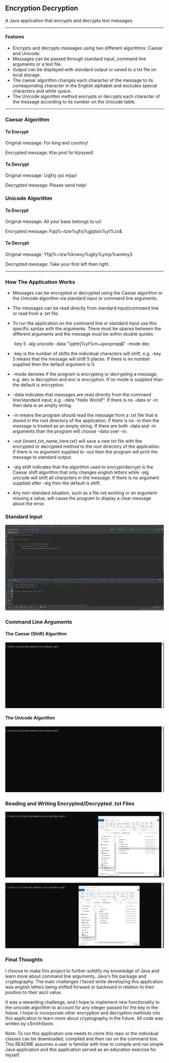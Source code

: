 ## Encryption Decryption ##
A Java application that encrypts and decrypts text messages.

-------------

#### Features ####
* Encrypts and decrypts messages using two different algorithms: Caesar and Unicode.
* Messages can be passed through standard input, command line arguments or a text file.
* Output can be displayed with standard output or saved to a txt file on local storage.
* The caesar algorithm changes each character of the message to its corresponding character in the English alphabet and excludes special characters and white space.
* The Unicode algorithm method encrypts or decrypts each
  character of the message according to its number on the Unicode table.
-------------
### Caesar Algorithm ###
#### To Encrypt ####
Original message: For king and country!

Encrypted message: Ktw pnsl fsi htzsywd!
#### To Decrypt ####
Original message: Uqjfxj xjsi mjqu!

Decrypted message: Please send help!

### Unicode Algorithm ###
#### To Encrypt ####
Original message:  All your base belongs to us!

Encrypted message: Fqq%~tzw%gfxj%gjqtslx%yt%zx&

#### To Decrypt ####
Original message: Yfpj%~tzw%knwxy%qjky%ymjs%wnlmy3

Decrypted message: Take your first left then right.

-------------

### How The Application Works ###

* Messages can be  encrypted or decrypted using the Caesar algorithm or the Unicode algorithm via standard input or command line arguments.
* The messages can be read directly from standard input/command line or read from a .txt file. 
* To run the application on the command line or standard input use this specific syntax with the arguments. There must be spaces between the different arguments and the 
  message must be within double quotes.

  -key 5 -alg unicode -data "\jqhtrj%yt%m~ujwxpnqq&" -mode dec

* -key is the number of shifts the individual characters will shift, e.g. -key 5 means that the message will shift 5 places. If there is no number supplied then the default 
  argument is 0.
* -mode denotes if the program is encrypting or decrypting a message, e.g. dec is decryption and enc is encryption. If no mode is supplied than the default is encryption.
* -data indicates that messages are read directly from the command line/standard input, e.g. -data "Hello World!". If there is no -data or -in then data is an empty string.
* -in means the program should read the message from a .txt file that is stored in the root directory of the application. If there is no -in then the message is treated as an 
  empty string. If there are both -data and -in arguments than the program will choose -data over -in.
* -out {insert_txt_name_here.txt} will save a new txt file with the encrypted or decrypted method to the root directory of the application. If there is no argument supplied to 
  -out then the program will print the message to standard output.
* -alg shift indicates that the algorithm used to encrypt/decrypt is the Caesar shift algorithm that only changes english letters while -alg unicode will shift all characters 
  in the message. If there is no argument supplied after -alg then the default is shift.
* Any non-standard situation, such as a file not existing or an argument missing a value, will cause the program to display a clear message about the error.

### Standard Input

![standard input](https://github.com/csmithswim/EncryptionDecryption/blob/main/images/standard%20input%20screenshot.png)

### Command Line Arguments

#### The Caesar (Shift) Algorithm

![shift_alg_encrypt](https://github.com/csmithswim/EncryptionDecryption/blob/main/images/command%20line%20argument%201.gif)

#### The Unicode Algorithm

![shift_alg_decrypt](https://github.com/csmithswim/EncryptionDecryption/blob/main/images/command%20line%20argument%202.gif)


### Reading and Writing Encrypted/Decrypted .txt Files

![unicode_alg_encrypt](https://github.com/csmithswim/EncryptionDecryption/blob/main/images/command%20line%20argument%203.gif)

![unicode_alg_decrypt](https://github.com/csmithswim/EncryptionDecryption/blob/main/images/command%20line%20argument%204.gif)


### Final Thoughts

I choose to make this project to further solidify my knowledge of Java and learn more about command line arguments, Java's file 
package and cryptography. The main challenges I faced while developing this application was english letters being shifted forward or backward in relation to their position to 
their ascii value. 

It was a rewarding challenge, and I hope to implement new functionality to the unicode algorithm to account for any integer passed for the key in the future. 
I hope to incorporate other encryption and decryption methods into this application to learn more about cryptography in the future. All code was written by cSmithSwim.

Note: To run this application one needs to clone this repo or the individual classes can be downloaded, compiled and then ran on the command line. This README assumes a user is 
familiar with how to compile and run simple Java application and this application served as an education exercise for myself. 